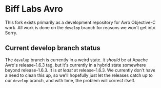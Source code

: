 Biff Labs Avro
==============

This fork exists primarily as a development repository for Avro Objective-C work. All work is done on the `develop` branch for reasons we won't get into. Sorry.

Current develop branch status
----------------------------------------
The `develop` branch is currently in a weird state. It *should* be at Apache Avro's release-1.6.3 tag, but it's currently in a hybrid state somewhere beyond release-1.6.3. It is *at least* at release-1.6.3. We currently don't have a need to clean this up, so we'll hopefully just let the releases catch up to our `develop` branch, and with time, the problem will correct itself.